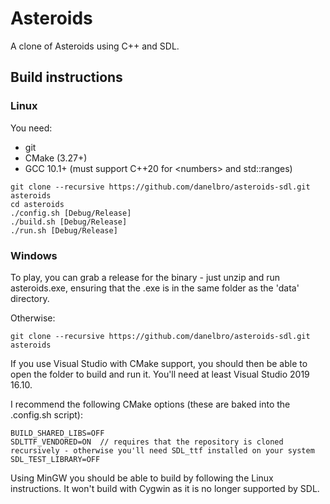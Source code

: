 # Asteroids #

A clone of Asteroids using C++ and SDL.

## Build instructions ##

### Linux ###

You need: 
* git
* CMake (3.27+)
* GCC 10.1+ (must support C++20 for \<numbers> and std::ranges)

```
git clone --recursive https://github.com/danelbro/asteroids-sdl.git asteroids
cd asteroids
./config.sh [Debug/Release]
./build.sh [Debug/Release]
./run.sh [Debug/Release]
```

### Windows ###

To play, you can grab a release for the binary - just unzip and run asteroids.exe, ensuring that the .exe is in the same folder as the 'data' directory.

Otherwise:

```
git clone --recursive https://github.com/danelbro/asteroids-sdl.git asteroids
```

If you use Visual Studio with CMake support, you should then be able to open the folder to build and run it. You'll need at least Visual Studio 2019 16.10.

I recommend the following CMake options (these are baked into the .config.sh script):

```
BUILD_SHARED_LIBS=OFF
SDLTTF_VENDORED=ON	// requires that the repository is cloned recursively - otherwise you'll need SDL_ttf installed on your system
SDL_TEST_LIBRARY=OFF
```

Using MinGW you should be able to build by following the Linux instructions. It won't build with Cygwin as it is no longer supported by SDL. 
